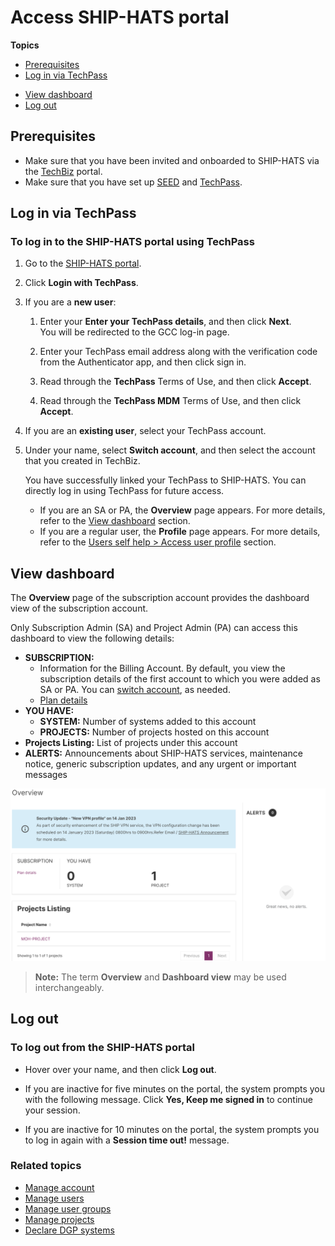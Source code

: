 # Access SHIP-HATS portal


**Topics**
- [Prerequisites](#prerequisites)
- [Log in via TechPass](#log-in-via-techpass)
<!--- [Log in with credentials](#log-in-with-credentials)-->
- [View dashboard](#view-dashboard)
- [Log out](#log-out)



## Prerequisites

- Make sure that you have been invited and onboarded to SHIP-HATS via the [TechBiz](https://docs.developer.tech.gov.sg/docs/techbiz-documentation/) portal.
- Make sure that you have set up [SEED](https://docs.developer.tech.gov.sg/docs/security-suite-for-engineering-endpoint-devices/) and [TechPass](https://docs.developer.tech.gov.sg/docs/techpass-user-guide/).

<!--
- Make sure that you have been [invited and onboarded to SHIP-HATS](https://docs.developer.tech.gov.sg/docs/ship-hats-getting-started/subscribing-to-ship-hats) by the SHIP-HATS team.
- Make sure that you have set up SEED and TechPass.
-->
## Log in via TechPass

### To log in to the SHIP-HATS portal using TechPass

1. Go to the [SHIP-HATS portal](https://portal.ship.gov.sg/).
1. Click **Login with TechPass**.

1. If you are a **new user**:
    1. Enter your **Enter your TechPass details**, and then click **Next**.  
        You will be redirected to the GCC log-in page. 
    1. Enter your TechPass email address along with the verification code from the Authenticator app, and then click sign in. 

    5. Read through the **TechPass** Terms of Use, and then click **Accept**.

    6. Read through the **TechPass MDM** Terms of Use, and then click **Accept**.
1. If you are an **existing user**, select your TechPass account.  
1. Under your name, select **Switch account**, and then select the account that you created in TechBiz.  

    You have successfully linked your TechPass to SHIP-HATS. You can directly log in using TechPass for future access.  

    - If you are an SA or PA, the **Overview** page appears. For more details, refer to the [View dashboard](#view-dashboard) section.
    - If you are a regular user, the **Profile** page appears. For more details, refer to the [Users self help > Access user profile](users-self-help) section.

<!--## Log in with credentials

### To log in to the SHIP-HATS portal

1. Go to the [SHIP-HATS portal](https://portal.ship.gov.sg/).
1. Click **LOGIN**.
1. Enter your **Username**, **Password**, and then click **Login**.
    - If you are an SA or PA, the **Overview** page appears. For more details, refer to the [View dashboard](#view-dashboard) section.
    - If you are a regular user, the **Profile** page appears. For more details, refer to the [Users self help > Access user profile](users-self-help) section.

-->

## View dashboard
The **Overview** page of the subscription account provides the dashboard view of the subscription account. 

Only Subscription Admin (SA) and Project Admin (PA) can access this dashboard to view the following details:

- **SUBSCRIPTION:** 
    - Information for the Billing Account. By default, you view the subscription details of the first account to which you were added as SA or PA. You can [switch account](manage-account), as needed.
    - [Plan details](manage-account)
- **YOU HAVE:** 
    - **SYSTEM:** Number of systems added to this account
    - **PROJECTS:** Number of projects hosted on this account
- **Projects Listing:** List of projects under this account 
- **ALERTS:** Announcements about SHIP-HATS services, maintenance notice, generic subscription updates, and any urgent or important messages

<kbd>![Dashboard](./images/dashboard.png)</kbd>


>**Note:** The term **Overview** and **Dashboard view** may be used interchangeably.


## Log out 

### To log out from the SHIP-HATS portal
- Hover over your name, and then click **Log out**.
    
- If you are inactive for five minutes on the portal, the system prompts you with the following message. Click **Yes, Keep me signed in** to continue your session.

- If you are inactive for 10 minutes on the portal, the system prompts you to log in again with a **Session time out!** message.


### Related topics
  - [Manage account](manage-account)
  - [Manage users](manage-users)
  - [Manage user groups](manage-user-groups)
  - [Manage projects](manage-projects)
  - [Declare DGP systems](declare-dgp-systems)
